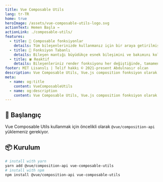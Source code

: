 ```yaml
---
title: Vue Composable Utils
lang: tr-TR
home: true
heroImage: /assets/vue-composable-utils-logo.svg
actionText: Hemen Başla →
actionLink: ./composable-utils/
features:
  - title: 🌴 Composable fonksiyonlar
    details: Tüm bileşenlerinizde kullanmanız için bir araya getirilmiş composable fonksiyonlar.
  - title: 🌿 Fonksiyon Tabanlı
    details: Bileşen mantığı büyüdükçe esnek bileşimini ve bakımını kolaylaştıran fonksiyon tabanlı API'ler.
  - title: 🍀 Reaktif
    details: Bileşenleriniz render fonksiyonu her değiştiğinde, tamamen reaktif sistemine sahibiz.
footer: MIT Lisanslı | Telif hakkı © 2021-present Abdulnasır olcan
description: Vue Composable Utils, Vue.js composition fonksiyon olarak uygulanır.
meta:
  - name: og:title
    content: VueComposableUtils
  - name: og:description
    content: Vue Composable Utils, Vue.js composition fonksiyon olarak uygulanır.
---
```


## :sunflower: Başlangıç

Vue Composable Utils kullanmak için öncelikli olarak `@vue/composition-api` yüklemeniz gerekiyor.

## :package: Kurulum

```bash
# install with yarn
yarn add @vue/composition-api vue-composable-utils
# install with npm
npm install @vue/composition-api vue-composable-utils
```

<ToggleDarkMode/>
<!-- TODO: Dark mode-->
